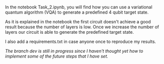 In the notebook Task_2.ipynb, you will find how you can use a variational quantum algorithm (VQA) to generate a predefined 4 qubit target state.

As it is explained in the notebook the first circuit doesn't achieve a good result because the number of layers is low. Once we increase the number of layers our circuit is able to generate the predefined target state.

I also add a requirements.txt in case anyone once to reproduce my results.

_The branch dev is still in progress since I haven't thought yet how to implement some of the future steps that I have set._ 
